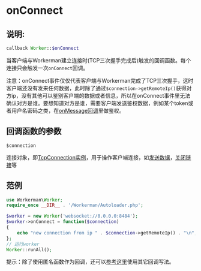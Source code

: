 # onConnect
## 说明:
```php
callback Worker::$onConnect
```

当客户端与Workerman建立连接时(TCP三次握手完成后)触发的回调函数。每个连接只会触发一次```onConnect```回调。

注意：onConnect事件仅仅代表客户端与Workerman完成了TCP三次握手，这时客户端还没有发来任何数据，此时除了通过```$connection->getRemoteIp()```获得对方ip，没有其他可以鉴别客户端的数据或者信息，所以在onConnect事件里无法确认对方是谁。要想知道对方是谁，需要客户端发送鉴权数据，例如某个token或者用户名密码之类，在[onMessage回调](315159)里做鉴权。

## 回调函数的参数

 ``` $connection ```

连接对象，即[TcpConnection实例](315157)，用于操作客户端连接，如[发送数据](315165)，[关闭链接](315168)等


## 范例

```php
use Workerman\Worker;
require_once __DIR__ . '/Workerman/Autoloader.php';

$worker = new Worker('websocket://0.0.0.0:8484');
$worker->onConnect = function($connection)
{
    echo "new connection from ip " . $connection->getRemoteIp() . "\n";
};
// 运行worker
Worker::runAll();
```
提示：除了使用匿名函数作为回调，还可以[参考这里](370558)使用其它回调写法。